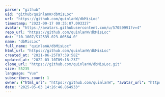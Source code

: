 ```yaml
---
parser: "github"
uid: "github/quinlanW/dbMisLoc"
url: "https://github.com/quinlanW/dbMisLoc"
timestamp: "2023-09-17 00:35:07.093327"
avatar: "https://avatars.githubusercontent.com/u/57059991?v=4"
repo_url: "https://github.com/quinlanW/dbMisLoc"
doi: "10.1007/S12539-023-00564-0"
name: "dbMisLoc"
full_name: "quinlanW/dbMisLoc"
html_url: "https://github.com/quinlanW/dbMisLoc"
created_at: "2021-06-25T07:39:58Z"
updated_at: "2022-03-10T09:18:23Z"
clone_url: "https://github.com/quinlanW/dbMisLoc.git"
size: 55235
language: "Vue"
subscribers_count: 1
owner: {"html_url": "https://github.com/quinlanW", "avatar_url": "https://avatars.githubusercontent.com/u/57059991?v=4", "login": "quinlanW", "type": "User"}
date: "2025-05-03 14:26:46.864933"
---
```

